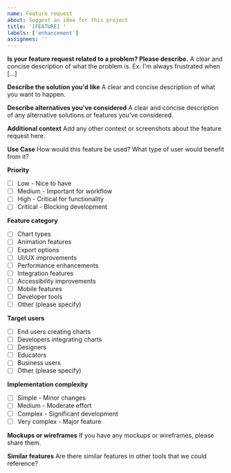 ```yaml
---
name: Feature request
about: Suggest an idea for this project
title: '[FEATURE] '
labels: ['enhancement']
assignees: ''
---
```


**Is your feature request related to a problem? Please describe.**
A clear and concise description of what the problem is. Ex. I'm always frustrated when [...]

**Describe the solution you'd like**
A clear and concise description of what you want to happen.

**Describe alternatives you've considered**
A clear and concise description of any alternative solutions or features you've considered.

**Additional context**
Add any other context or screenshots about the feature request here.

**Use Case**
How would this feature be used? What type of user would benefit from it?

**Priority**
- [ ] Low - Nice to have
- [ ] Medium - Important for workflow
- [ ] High - Critical for functionality
- [ ] Critical - Blocking development

**Feature category**
- [ ] Chart types
- [ ] Animation features
- [ ] Export options
- [ ] UI/UX improvements
- [ ] Performance enhancements
- [ ] Integration features
- [ ] Accessibility improvements
- [ ] Mobile features
- [ ] Developer tools
- [ ] Other (please specify)

**Target users**
- [ ] End users creating charts
- [ ] Developers integrating charts
- [ ] Designers
- [ ] Educators
- [ ] Business users
- [ ] Other (please specify)

**Implementation complexity**
- [ ] Simple - Minor changes
- [ ] Medium - Moderate effort
- [ ] Complex - Significant development
- [ ] Very complex - Major feature

**Mockups or wireframes**
If you have any mockups or wireframes, please share them.

**Similar features**
Are there similar features in other tools that we could reference?
